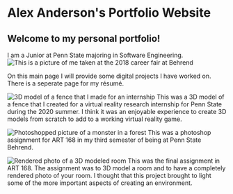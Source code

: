 # Alex Anderson's Portfolio Website
## Welcome to my personal portfolio!

I am a Junior at Penn State majoring in Software Engineering.
![This is a picture of me taken at the 2018 career fair at Behrend](https://raw.githubusercontent.com/AlexanderRAnderson/my_site/master/docs/images/Alex.jpg)

On this main page I will provide some digital projects I have worked on. 
              There is a seperate page for my résumé.

![3D model of a fence that I made for an internship](https://raw.githubusercontent.com/AlexanderRAnderson/my_site/master/docs/images/Fence.PNG)
This was a 3D model of a fence that I created for a virtual reality research internship for Penn State during the 2020 summer. I think it was an enjoyable experience to create 3D models from scratch to add to a working virtual reality game.

![Photoshopped picture of a monster in a forest](https://raw.githubusercontent.com/AlexanderRAnderson/my_site/master/docs/images/Forest.png)
This was a photoshop assignment for ART 168 in my third semester of being at Penn State Behrend.

![Rendered photo of a 3D modeled room](https://raw.githubusercontent.com/AlexanderRAnderson/my_site/master/docs/images/Room.PNG)
This was the final assignment in ART 168. The assignment was to 3D model a room and to have a completely rendered photo of your room. I thought that this project brought to light some of the more important aspects of creating an environment.
